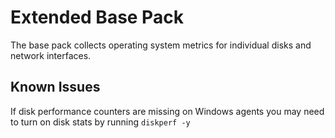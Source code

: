# Extended Base Pack

The base pack collects operating system metrics for individual disks and network interfaces.

## Known Issues

If disk performance counters are missing on Windows agents you may need to turn on disk stats by running `diskperf -y`

